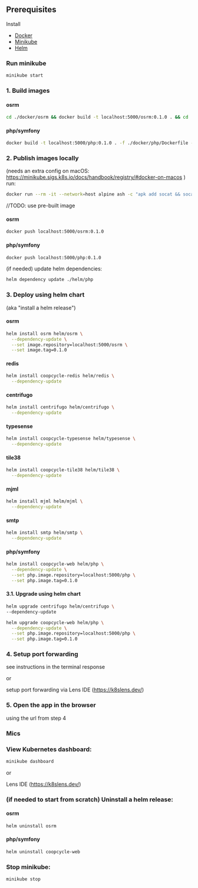 ## Prerequisites

Install
- [Docker](https://www.docker.com/)
- [Minikube](https://minikube.sigs.k8s.io/docs/start/)
- [Helm](https://helm.sh/docs/intro/quickstart/#install-helm)

### Run minikube

```sh
minikube start
```

### 1. Build images

#### osrm
```sh
cd ./docker/osrm && docker build -t localhost:5000/osrm:0.1.0 . && cd ../..
```

#### php/symfony
```sh
docker build -t localhost:5000/php:0.1.0 . -f ./docker/php/Dockerfile --target frankenphp_prod
```


### 2. Publish images locally

(needs an extra config on macOS: https://minikube.sigs.k8s.io/docs/handbook/registry/#docker-on-macos ) run:

```sh
docker run --rm -it --network=host alpine ash -c "apk add socat && socat TCP-LISTEN:5000,reuseaddr,fork TCP:$(minikube ip):5000"
```

//TODO: use pre-built image

#### osrm
```sh
docker push localhost:5000/osrm:0.1.0
```

#### php/symfony
```sh
docker push localhost:5000/php:0.1.0
```

(if needed) update helm dependencies:

```sh
helm dependency update ./helm/php
```

### 3. Deploy using helm chart

(aka "install a helm release")

#### osrm
```sh
helm install osrm helm/osrm \
  --dependency-update \
  --set image.repository=localhost:5000/osrm \
  --set image.tag=0.1.0
```

#### redis
```sh
helm install coopcycle-redis helm/redis \
  --dependency-update
```

#### centrifugo
```sh
helm install centrifugo helm/centrifugo \
  --dependency-update
```

#### typesense
```sh
helm install coopcycle-typesense helm/typesense \
  --dependency-update
```

#### tile38
```sh
helm install coopcycle-tile38 helm/tile38 \
  --dependency-update
```

#### mjml
```sh
helm install mjml helm/mjml \
  --dependency-update
```

#### smtp
```sh
helm install smtp helm/smtp \
  --dependency-update
```

#### php/symfony
```sh
helm install coopcycle-web helm/php \
  --dependency-update \
  --set php.image.repository=localhost:5000/php \
  --set php.image.tag=0.1.0
```

#### 3.1. Upgrade using helm chart

```sh
helm upgrade centrifugo helm/centrifugo \
--dependency-update
```

```sh
helm upgrade coopcycle-web helm/php \
  --dependency-update \
  --set php.image.repository=localhost:5000/php \
  --set php.image.tag=0.1.0
```

### 4. Setup port forwarding

see instructions in the terminal response

or

setup port forwarding via Lens IDE (https://k8slens.dev/)

### 5. Open the app in the browser

using the url from step 4


### Mics

### View Kubernetes dashboard:

```sh
minikube dashboard
```

or

Lens IDE (https://k8slens.dev/)

### (if needed to start from scratch) Uninstall a helm release:

#### osrm
```sh
helm uninstall osrm
```

#### php/symfony
```sh
helm uninstall coopcycle-web
```

### Stop minikube:

```sh
minikube stop
```
